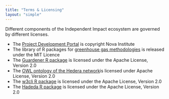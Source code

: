 ```yaml
---
title: "Terms & Licensing"
layout: "simple"
---
```


Different components of the Independent Impact ecosystem are governed by different licenses. 

- The <a href="https://app.independentimpact.org">Project Development Portal</a> is copyright Nova Institute 
- The library of R packages for <a href="https://independentimpact.github.io/GHG_methodologies/">greenhouse gas methodologies</a> is released under the MIT Licence
- The <a href="https://github.com/IndependentImpact/Guardener">Guardener R package</a> is licensed under the Apache License, Version 2.0
- The <a href="https://github.com/IndependentImpact/Bhash">OWL ontology of the Hedera network</a>is licensed under Apache License, Version 2.0
- The <a href="https://github.com/IndependentImpact/w3cli">w3cli R package</a> is licensed under the Apache License, Version 2.0
- The <a href="https://github.com/novaInstitute/Hadeda">Hadeda R package</a> is licensed under the Apache License, Version 2.0
